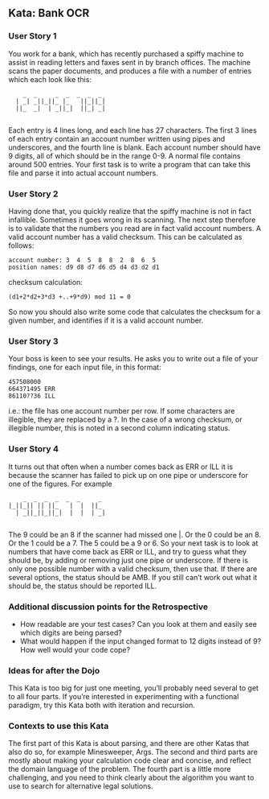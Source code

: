 ## Kata: Bank OCR

### User Story 1
You work for a bank, which has recently purchased a spiffy machine to assist in reading letters and faxes sent in by branch offices. The machine scans the paper documents, and produces a file with a number of entries which each look like this:
```
    _  _     _  _  _  _  _ 
  | _| _||_||_ |_   ||_||_|
  ||_  _|  | _||_|  ||_| _|
                           
```
Each entry is 4 lines long, and each line has 27 characters. The first 3 lines of each entry contain an account number written using pipes and underscores, and the fourth line is blank. Each account number should have 9 digits, all of which should be in the range 0-9. A normal file contains around 500 entries. Your first task is to write a program that can take this file and parse it into actual account numbers.

### User Story 2
Having done that, you quickly realize that the spiffy machine is not in fact infallible. Sometimes it goes wrong in its scanning. The next step therefore is to validate that the numbers you read are in fact valid account numbers. A valid account number has a valid checksum. This can be calculated as follows:
```
account number: 3  4  5  8  8  2  8  6  5
position names: d9 d8 d7 d6 d5 d4 d3 d2 d1
```
checksum calculation:
```
(d1+2*d2+3*d3 +..+9*d9) mod 11 = 0
```
So now you should also write some code that calculates the checksum for a given number, and identifies if it is a valid account number.

### User Story 3
Your boss is keen to see your results. He asks you to write out a file of your findings, one for each input file, in this format:
```
457508000
664371495 ERR
86110??36 ILL
```
i.e.: the file has one account number per row. If some characters are illegible, they are replaced by a ?. In the case of a wrong checksum, or illegible number, this is noted in a second column indicating status.

### User Story 4
It turns out that often when a number comes back as ERR or ILL it is because the scanner has failed to pick up on one pipe or underscore for one of the figures. For example
```
    _  _  _  _  _  _     _ 
|_||_|| || ||_   |  |  ||_ 
  | _||_||_||_|  |  |  | _|
                           
```
The 9 could be an 8 if the scanner had missed one |. Or the 0 could be an 8. Or the 1 could be a 7. The 5 could be a 9 or 6. So your next task is to look at numbers that have come back as ERR or ILL, and try to guess what they should be, by adding or removing just one pipe or underscore. If there is only one possible number with a valid checksum, then use that. If there are several options, the status should be AMB. If you still can’t work out what it should be, the status should be reported ILL.

### Additional discussion points for the Retrospective
+ How readable are your test cases? Can you look at them and easily see which digits are being parsed?
+ What would happen if the input changed format to 12 digits instead of 9? How well would your code cope?

### Ideas for after the Dojo
This Kata is too big for just one meeting, you’ll probably need several to get to all four parts. If you’re interested in experimenting with a functional paradigm, try this Kata both with iteration and recursion.

### Contexts to use this Kata
The first part of this Kata is about parsing, and there are other Katas that also do so, for example Minesweeper, Args. The second and third parts are mostly about making your calculation code clear and concise, and reflect the domain language of the problem. The fourth part is a little more challenging, and you need to think clearly about the algorithm you want to use to search for alternative legal solutions.
